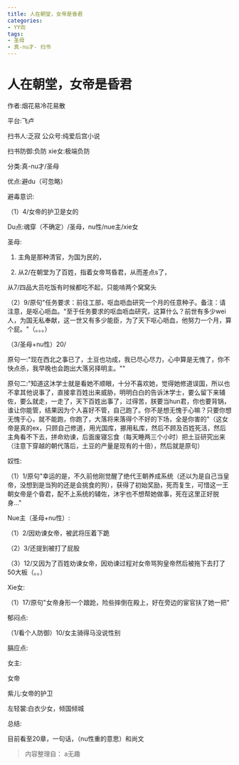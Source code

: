 ```yaml
---
title: 人在朝堂，女帝是昏君
categories:
- YY向
tags:
- 圣母
- 真-nu才- 扫书
---
```

# 人在朝堂，女帝是昏君
作者:烟花易冷花易散

平台:飞卢

扫书人:乏寂 公众号:纯爱后宫小说

扫书防御:负防 xie女:极端负防

分类:真-nu才/圣母

优点:避du（可忽略）

避毒意识:

（1）4/女帝的护卫是女的

Du点:魂穿（不确定）/圣母，nu性/nue主/xie女

圣母:

1.  主角是那种清官，为国为民的，

2.  从2/在朝堂为了百姓，指着女帝骂昏君，从而差点s了，

从7/四品大员吃饭有时候都吃不起，只能啃两个窝窝头

（2）9/原句"任务要求：前往工部，呕血呖血研究一个月的任意种子。备注：请注意，是呕心呖血。"至于任务要求的呕血呖血研究，这算什么？前世有多少wei人，为国无私奉献，这一世又有多少能臣，为了天下呕心呖血，他努力一个月，算个屁。"（。。。）

（3/圣母+nu性）20/

原句一:"现在西北之事已了，土豆也功成，我已尽心尽力，心中算是无愧了，你不快点杀，我早晚也会跑出大落另择明主。""

原句二:"知道这沐学士就是看她不顺眼，十分不喜欢她，觉得她修道误国，所以也不拿其他说事了，直接拿百姓出来威胁，明明白白的告诉沐学士，要么留下来辅佐，要么就走，一走了，天下百姓出事了，过得苦，朕要当hun君，你也要背锅，谁让你能管，结果因为个人喜好不管，自己跑了。你不是想无愧于心嘛？只要你想无愧于心，就不能跑，你跑了，大落将来落得个不好的下场，全是你害的"（这女帝是真的ex，只顾自己修道，用光国库，挪用私库，然后不顾及百姓死活，然后主角看不下去，拼命劝谏，后面废寝忘食（每天睡两三个小时）把土豆研究出来（注意下穿越的朝代落后，土豆的产量是现有的十倍），然后就是原句）

奴性:

（1）1/原句"幸运的是，不久前他刚觉醒了绝代王朝养成系统（还以为是自己当皇帝，没想到是当狗的还是会挑食的狗），获得了初始奖励，死而复生，可惜这一王朝女帝是个昏君，配不上系统的辅佐，沐宇也不想帮她做事，死在这里正好脱身..."

Nue主（圣母+nu性）:

（1）2/因劝谏女帝，被武将压着下跪

（2）3/还提到被打了屁股

（3）12/又因为了百姓劝谏女帝，因劝谏过程对女帝骂狗皇帝然后被拖下去打了50大板（。。）

Xie女:

（1）17/原句"女帝身形一个踉跄，险些摔倒在殿上，好在旁边的宦官扶了她一把"

郁闷点:

（1/看个人防御）10/女主骑得马没说性别

膈应点:

女主:

女帝

紫儿:女帝的护卫

左轻裳:白衣少女，倾国倾城

总结:

目前看至20章，一句话，（nu性重的意思）和尚文


> 内容整理自： a无趣